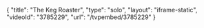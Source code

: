 {
    "title": "The Keg Roaster",
    "type": "solo",
    "layout": "iframe-static",
    "videoId": "3785229",
    "url": "\/tvpembed\/3785229"
}